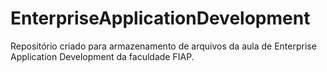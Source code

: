 # EnterpriseApplicationDevelopment

Repositório criado para armazenamento de arquivos da aula de Enterprise Application Development da faculdade FIAP.
